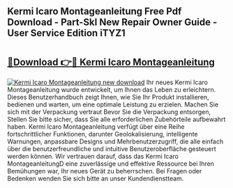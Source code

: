 ## Kermi Icaro Montageanleitung Free Pdf Download - Part-Skl New Repair Owner Guide - User Service Edition iTYZ1

# <h2><a href="http://df6l8im.blite.top/?on=Kermi+Icaro+Montageanleitung">🔗Download 👉🔴 Kermi Icaro Montageanleitung</a></h2>

[![Kermi Icaro Montageanleitung new download](https://i.imgur.com/lujVjoI.png)](http://df6l8im.blite.top/?on=Kermi+Icaro+Montageanleitung)
Ihr neues Kermi Icaro Montageanleitung wurde entwickelt, um Ihnen das Leben zu erleichtern. Dieses Benutzerhandbuch zeigt Ihnen, wie Sie Ihr Produkt installieren, bedienen und warten, um eine optimale Leistung zu erzielen. Machen Sie sich mit der Verpackung vertraut Bevor Sie die Verpackung entsorgen, Stellen Sie bitte sicher, dass Sie alle erforderlichen Zubehörteile aufbewahrt haben. Kermi Icaro Montageanleitung verfügt über eine Reihe fortschrittlicher Funktionen, darunter Geolokalisierung, intelligente Warnungen, anpassbare Designs und Mehrbenutzerzugriff, die alle einfach über die benutzerfreundliche und intuitive Benutzeroberfläche gesteuert werden können. Wir vertrauen darauf, dass das Kermi Icaro MontageanleitungD eine zuverlässige und effektive Ressource bei Ihren Bemühungen war, Ihr neues Gerät zu beherrschen. Bei Fragen oder Bedenken wenden Sie sich bitte an unser Kundendienstteam.
